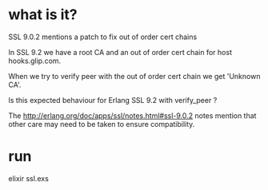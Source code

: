 
# what is it?

SSL 9.0.2 mentions a patch to fix out of order cert chains

In SSL 9.2 we have a root CA and an out of order cert chain
for host hooks.glip.com.

When we try to verify peer with the out of order cert 
chain we get 'Unknown CA'.

Is this expected behaviour for Erlang SSL 9.2 with verify_peer ?

The http://erlang.org/doc/apps/ssl/notes.html#ssl-9.0.2 notes
mention that other care may need to be taken to ensure compatibility.



# run
elixir ssl.exs
